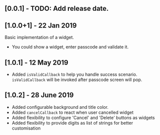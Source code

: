 ## [0.0.1] - TODO: Add release date.

## [1.0.0+1] - 22 Jan 2019 
Basic implementation of a widget.
- You could show a widget, enter passcode and validate it.

## [1.0.1] - 12 May 2019
- Added `isValidCallback` to help you handle success scenario. `isValidCallback` will be invoked after passcode screen will pop.

## [1.0.2] - 28 June 2019
- Added configurable background and title color.
- Added `cancelCallback` to react when user cancelled widget
- Added flexibility to configure 'Cancel' and 'Delete' buttons as widgets
- Added flexibility to provide digits as list of strings for better customisation